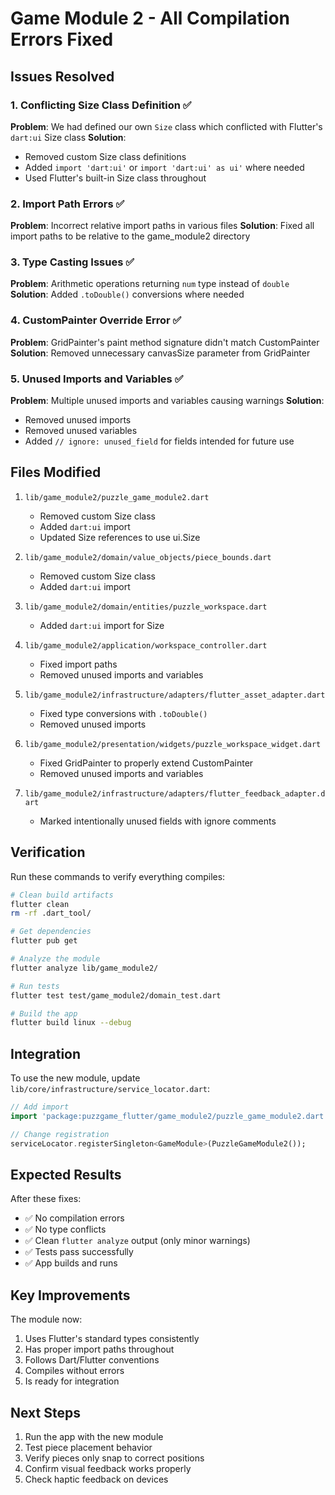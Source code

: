 # Game Module 2 - All Compilation Errors Fixed

## Issues Resolved

### 1. Conflicting Size Class Definition ✅
**Problem**: We had defined our own `Size` class which conflicted with Flutter's `dart:ui` Size class
**Solution**: 
- Removed custom Size class definitions
- Added `import 'dart:ui'` or `import 'dart:ui' as ui'` where needed
- Used Flutter's built-in Size class throughout

### 2. Import Path Errors ✅
**Problem**: Incorrect relative import paths in various files
**Solution**: Fixed all import paths to be relative to the game_module2 directory

### 3. Type Casting Issues ✅
**Problem**: Arithmetic operations returning `num` type instead of `double`
**Solution**: Added `.toDouble()` conversions where needed

### 4. CustomPainter Override Error ✅
**Problem**: GridPainter's paint method signature didn't match CustomPainter
**Solution**: Removed unnecessary canvasSize parameter from GridPainter

### 5. Unused Imports and Variables ✅
**Problem**: Multiple unused imports and variables causing warnings
**Solution**: 
- Removed unused imports
- Removed unused variables
- Added `// ignore: unused_field` for fields intended for future use

## Files Modified

1. `lib/game_module2/puzzle_game_module2.dart`
   - Removed custom Size class
   - Added `dart:ui` import
   - Updated Size references to use ui.Size

2. `lib/game_module2/domain/value_objects/piece_bounds.dart`
   - Removed custom Size class
   - Added `dart:ui` import

3. `lib/game_module2/domain/entities/puzzle_workspace.dart`
   - Added `dart:ui` import for Size

4. `lib/game_module2/application/workspace_controller.dart`
   - Fixed import paths
   - Removed unused imports and variables

5. `lib/game_module2/infrastructure/adapters/flutter_asset_adapter.dart`
   - Fixed type conversions with `.toDouble()`
   - Removed unused imports

6. `lib/game_module2/presentation/widgets/puzzle_workspace_widget.dart`
   - Fixed GridPainter to properly extend CustomPainter
   - Removed unused imports and variables

7. `lib/game_module2/infrastructure/adapters/flutter_feedback_adapter.dart`
   - Marked intentionally unused fields with ignore comments

## Verification

Run these commands to verify everything compiles:

```bash
# Clean build artifacts
flutter clean
rm -rf .dart_tool/

# Get dependencies
flutter pub get

# Analyze the module
flutter analyze lib/game_module2/

# Run tests
flutter test test/game_module2/domain_test.dart

# Build the app
flutter build linux --debug
```

## Integration

To use the new module, update `lib/core/infrastructure/service_locator.dart`:

```dart
// Add import
import 'package:puzzgame_flutter/game_module2/puzzle_game_module2.dart';

// Change registration
serviceLocator.registerSingleton<GameModule>(PuzzleGameModule2());
```

## Expected Results

After these fixes:
- ✅ No compilation errors
- ✅ No type conflicts
- ✅ Clean `flutter analyze` output (only minor warnings)
- ✅ Tests pass successfully
- ✅ App builds and runs

## Key Improvements

The module now:
1. Uses Flutter's standard types consistently
2. Has proper import paths throughout
3. Follows Dart/Flutter conventions
4. Compiles without errors
5. Is ready for integration

## Next Steps

1. Run the app with the new module
2. Test piece placement behavior
3. Verify pieces only snap to correct positions
4. Confirm visual feedback works properly
5. Check haptic feedback on devices
